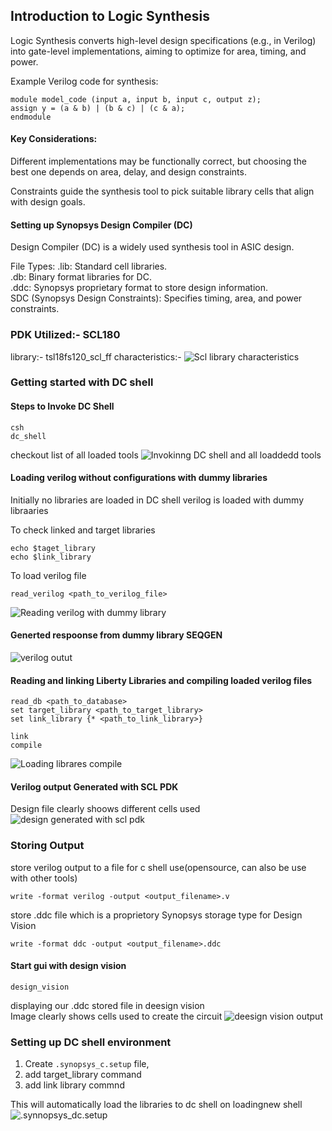 ## Introduction to Logic Synthesis

Logic Synthesis converts high-level design specifications (e.g., in Verilog) into gate-level implementations, aiming to optimize for area, timing, and power.

Example Verilog code for synthesis:
```
module model_code (input a, input b, input c, output z);
assign y = (a & b) | (b & c) | (c & a);
endmodule
```

#### Key Considerations:

Different implementations may be functionally correct, but choosing the best one depends on area, delay, and design constraints.

Constraints guide the synthesis tool to pick suitable library cells that align with design goals.


#### Setting up Synopsys Design Compiler (DC)
Design Compiler (DC) is a widely used synthesis tool in ASIC design.

File Types:
.lib: Standard cell libraries.\
.db: Binary format libraries for DC.\
.ddc: Synopsys proprietary format to store design information.\
SDC (Synopsys Design Constraints): Specifies timing, area, and power constraints.


### PDK Utilized:- SCL180
library:- tsl18fs120_scl_ff
characteristics:-
![Scl library characteristics](../images/day5_Labs/scl_lib.PNG)


### Getting started with DC shell
#### Steps to Invoke DC Shell

```
csh
dc_shell
```
checkout list of all loaded tools
![Invokinng DC shell and all loaddedd tools](../images/day5_Labs/invokind%20dcshell.PNG)

#### Loading verilog without configurations with dummy libraries
Initially no libraries are loaded in DC shell verilog is loaded with dummy libraaries

To check linked and target libraries
```
echo $taget_library
echo $link_library
```

To load verilog file
```
read_verilog <path_to_verilog_file>
```
![Reading verilog with dummy library](../images/day5_Labs/reading%20verilog%20file%20with%20dummy%20lib.PNG)

#### Generted respoonse from dummy library SEQGEN
![verilog outut](../images/day5_Labs/dummy%20library%20based%20verilog%20output.PNG)


#### Reading and linking Liberty Libraries and compiling loaded verilog files
```
read_db <path_to_database>
set target_library <path_to_target_library>
set link_library {* <path_to_link_library>}

link
compile
```

![Loading librares](../images/day5_Labs/loading%20library%20and%20linking%20designs.PNG)
compile
#### Verilog output Generated with SCL PDK
Design file clearly shoows different cells used
![design generated with scl pdk](../images/day5_Labs/design%20generated%20withh%20scl180%20library.PNG)

### Storing Output
store verilog output to a file for c shell use(opensource, can also be use with other tools)
```
write -format verilog -output <output_filename>.v
```

store .ddc file which is a proprietory Synopsys storage type for Design Vision
```
write -format ddc -output <output_filename>.ddc
```

#### Start gui with design vision
```
design_vision
```

displaying our .ddc stored file in deesign vision\
Image clearly shows cells used to create the circuit
![deesign vision output](../images/day5_Labs/viewing%20schematic%20in%20design%20vision.PNG)


### Setting up DC shell environment  
1. Create `.synopsys_c.setup` file, 
2. add target_library command 
3. add link library commnd 

This will automatically load the libraries to dc shell on loadingnew shell
![.synnopsys_dc.setup](../images/day5_Labs/synopsys%20setup%20file.PNG)

